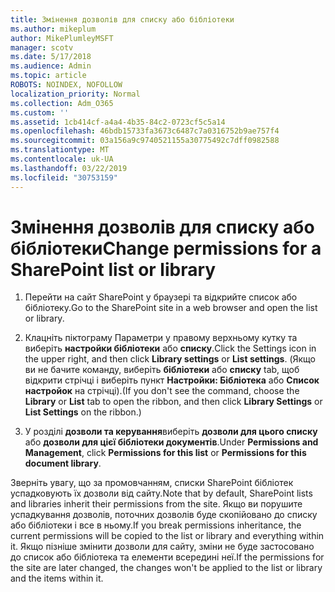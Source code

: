 ```yaml
---
title: Змінення дозволів для списку або бібліотеки
ms.author: mikeplum
author: MikePlumleyMSFT
manager: scotv
ms.date: 5/17/2018
ms.audience: Admin
ms.topic: article
ROBOTS: NOINDEX, NOFOLLOW
localization_priority: Normal
ms.collection: Adm_O365
ms.custom: ''
ms.assetid: 1cb414cf-a4a4-4b35-84c2-0723cf5c5a14
ms.openlocfilehash: 46bdb15733fa3673c6487c7a0316752b9ae757f4
ms.sourcegitcommit: 03a156a9c9740521155a30775492c7dff0982588
ms.translationtype: MT
ms.contentlocale: uk-UA
ms.lasthandoff: 03/22/2019
ms.locfileid: "30753159"
---
```

# <a name="change-permissions-for-a-sharepoint-list-or-library"></a><span data-ttu-id="37165-102">Змінення дозволів для списку або бібліотеки</span><span class="sxs-lookup"><span data-stu-id="37165-102">Change permissions for a SharePoint list or library</span></span>

1. <span data-ttu-id="37165-103">Перейти на сайт SharePoint у браузері та відкрийте список або бібліотеку.</span><span class="sxs-lookup"><span data-stu-id="37165-103">Go to the SharePoint site in a web browser and open the list or library.</span></span>
    
2. <span data-ttu-id="37165-104">Клацніть піктограму Параметри у правому верхньому кутку та виберіть **настройки бібліотеки** або **списку**.</span><span class="sxs-lookup"><span data-stu-id="37165-104">Click the Settings icon in the upper right, and then click **Library settings** or **List settings**.</span></span> <span data-ttu-id="37165-105">(Якщо ви не бачите команду, виберіть **бібліотеки** або **списку** tab, щоб відкрити стрічці і виберіть пункт **Настройки: Бібліотека** або **Список настройок** на стрічці).</span><span class="sxs-lookup"><span data-stu-id="37165-105">(If you don't see the command, choose the **Library** or **List** tab to open the ribbon, and then click **Library Settings** or **List Settings** on the ribbon.)</span></span> 
    
3. <span data-ttu-id="37165-106">У розділі **дозволи та керування**виберіть **дозволи для цього списку** або **дозволи для цієї бібліотеки документів**.</span><span class="sxs-lookup"><span data-stu-id="37165-106">Under **Permissions and Management**, click **Permissions for this list** or **Permissions for this document library**.</span></span>
    
<span data-ttu-id="37165-107">Зверніть увагу, що за промовчанням, списки SharePoint бібліотек успадковують їх дозволи від сайту.</span><span class="sxs-lookup"><span data-stu-id="37165-107">Note that by default, SharePoint lists and libraries inherit their permissions from the site.</span></span> <span data-ttu-id="37165-108">Якщо ви порушите успадкування дозволів, поточних дозволів буде скопійовано до списку або бібліотеки і все в ньому.</span><span class="sxs-lookup"><span data-stu-id="37165-108">If you break permissions inheritance, the current permissions will be copied to the list or library and everything within it.</span></span> <span data-ttu-id="37165-109">Якщо пізніше змінити дозволи для сайту, зміни не буде застосовано до список або бібліотека та елементи всередині неї.</span><span class="sxs-lookup"><span data-stu-id="37165-109">If the permissions for the site are later changed, the changes won't be applied to the list or library and the items within it.</span></span>
  

